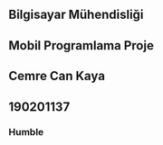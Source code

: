 
## Bilgisayar Mühendisliği
## Mobil Programlama Proje
## Cemre Can Kaya
## 190201137

### Humble 

